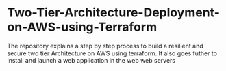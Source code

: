 # Two-Tier-Architecture-Deployment-on-AWS-using-Terraform
The repository explains a step by step process to build a resilient and secure two tier Architecture on AWS using terraform. It also goes futher to install and launch a web application in the web web servers
